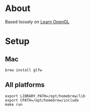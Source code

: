# About

Based loosely on [Learn OpenGL](https://learnopengl.com/)

# Setup

## Mac

```
brew install glfw
```

## All platforms
```
export LIBRARY_PATH=/opt/homebrew/lib
export CPATH=/opt/homebrew/include
make run
```
